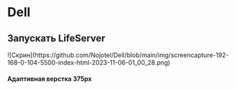 # Dell

<h2>Запускать LifeServer</h2>
![Скрин](https://github.com/Nojotel/Dell/blob/main/img/screencapture-192-168-0-104-5500-index-html-2023-11-06-01_00_28.png)
<h4>Адаптивная верстка 375px</h4>
